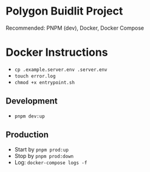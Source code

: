 # Polygon Buidlit Project

Recommended: PNPM (dev), Docker, Docker Compose

# Docker Instructions

-   `cp .example.server.env .server.env`
-   `touch error.log`
-   `chmod +x entrypoint.sh`

## Development

-   `pnpm dev:up`

## Production

-   Start by `pnpm prod:up`
-   Stop by `pnpm prod:down`
-   Log: `docker-compose logs -f`
